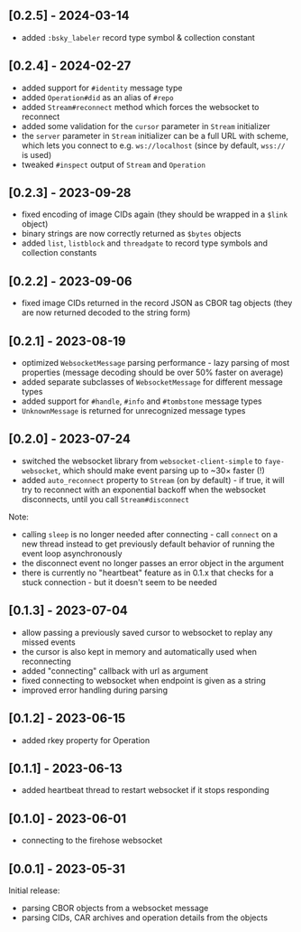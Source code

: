 ## [0.2.5] - 2024-03-14

- added `:bsky_labeler` record type symbol & collection constant

## [0.2.4] - 2024-02-27

- added support for `#identity` message type
- added `Operation#did` as an alias of `#repo`
- added `Stream#reconnect` method which forces the websocket to reconnect
- added some validation for the `cursor` parameter in `Stream` initializer
- the `server` parameter in `Stream` initializer can be a full URL with scheme, which lets you connect to e.g. `ws://localhost` (since by default, `wss://` is used)
- tweaked `#inspect` output of `Stream` and `Operation`

## [0.2.3] - 2023-09-28

- fixed encoding of image CIDs again (they should be wrapped in a `$link` object)
- binary strings are now correctly returned as `$bytes` objects
- added `list`, `listblock` and `threadgate` to record type symbols and collection constants

## [0.2.2] - 2023-09-06

- fixed image CIDs returned in the record JSON as CBOR tag objects (they are now returned decoded to the string form)

## [0.2.1] - 2023-08-19

- optimized `WebsocketMessage` parsing performance - lazy parsing of most properties (message decoding should be over 50% faster on average)
- added separate subclasses of `WebsocketMessage` for different message types
- added support for `#handle`, `#info` and `#tombstone` message types
- `UnknownMessage` is returned for unrecognized message types

## [0.2.0] - 2023-07-24

- switched the websocket library from `websocket-client-simple` to `faye-websocket`, which should make event parsing up to ~30× faster (!)
- added `auto_reconnect` property to `Stream` (on by default) - if true, it will try to reconnect with an exponential backoff when the websocket disconnects, until you call `Stream#disconnect`

Note:

- calling `sleep` is no longer needed after connecting - call `connect` on a new thread instead to get previously default behavior of running the event loop asynchronously
- the disconnect event no longer passes an error object in the argument
- there is currently no "heartbeat" feature as in 0.1.x that checks for a stuck connection - but it doesn't seem to be needed

## [0.1.3] - 2023-07-04

- allow passing a previously saved cursor to websocket to replay any missed events
- the cursor is also kept in memory and automatically used when reconnecting
- added "connecting" callback with url as argument
- fixed connecting to websocket when endpoint is given as a string
- improved error handling during parsing

## [0.1.2] - 2023-06-15

- added rkey property for Operation

## [0.1.1] - 2023-06-13

- added heartbeat thread to restart websocket if it stops responding

## [0.1.0] - 2023-06-01

- connecting to the firehose websocket

## [0.0.1] - 2023-05-31

Initial release:

- parsing CBOR objects from a websocket message
- parsing CIDs, CAR archives and operation details from the objects
